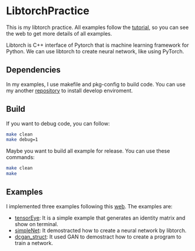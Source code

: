 # LibtorchPractice
This is my libtorch practice. All examples follow the [tutorial](https://pytorch.org/tutorials/advanced/cpp_frontend.html#), so you can see the web to get more details of all examples.

Libtorch is C++ interface of Pytorch that is machine learning framework for Python. We can use libtorch to create neural network, like using PyTorch.

## Dependencies
In my examples, I use makefile and pkg-config to build code. You can use my another [repository](https://github.com/burstknight/InstallLibtorch) to install develop enviroment.

## Build
If you want to debug code, you can follow:
```bash
make clean
make debug=1
```

Maybe you want to build all example for release. You can use these commands:
```bash
make clean
make
```

## Examples
I implemented three examples following this [web](https://pytorch.org/tutorials/advanced/cpp_frontend.html#). The examples are:
* [tensorEye](./tensorEye/Readme.md): It is a simple example that generates an identity matrix and show on terminal.
* [simpleNet](./simpleNet/Readme.md): It demostracted how to create a neural network by libtorch.
* [dcgan_struct](./dcgan_strurct/Readme.md): It used GAN to demostract how to create a program to train a network.
